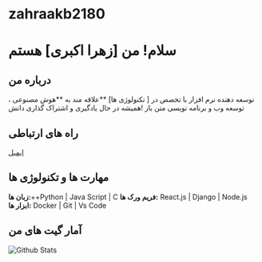 # zahraakb2180
# سلام! من [زهرا اکبری] هستم
## درباره من
توسعه دهنده نرم افزار با تخصص در [ تکنولوژی ها]
**علاقه مند به **هوش مصنوعی ، توسعه وب و برنامه نویسی متن باز
!همیشه در حال یادگیری و اشتراک گذاری دانش



## راه های ارتباطی
[ایمیل](mailto:zahraakb047@gmail.com)
## مهارت ها و تکنولوژی ها
**زبان ها:**++Python | Java Script | C 
**فریم ورک ها:** React.js | Django | Node.js
**ابزار ها:** Docker | Git | Vs Code



## آمار گیت های من
![Github Stats](https://github.com/zahraakb047-glitch/zahraakb2180)

